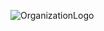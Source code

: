 ![OrganizationLogo](https://github.com/DCSSKUNKWORKS/.github/assets/10453261/4abc367c-fb0a-47ef-96d7-285f41809ed2)
